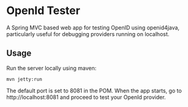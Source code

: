 OpenId Tester
=============
A Spring MVC based web app for testing OpenID using openid4java, particularly useful for debugging providers running on localhost.


Usage
-----
Run the server locally using maven:

	mvn jetty:run

The default port is set to 8081 in the POM.  When the app starts, go to http://localhost:8081 and proceed to test your OpenId provider.